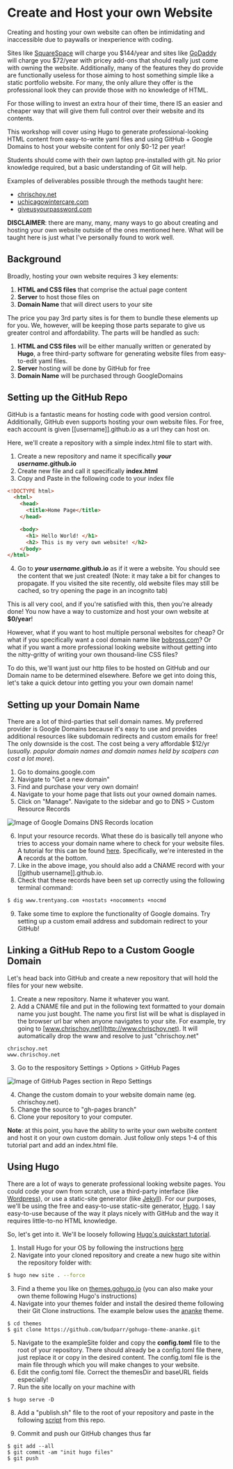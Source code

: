 # Create and Host your own Website
Creating and hosting your own website can often be intimidating and inaccessible due to paywalls or inexperience with coding.

Sites like [SquareSpace](https://www.squarespace.com/pricing/) will charge you $144/year and sites like [GoDaddy](https://www.godaddy.com/websites/website-builder/plans-and-pricing) will charge you $72/year with pricey add-ons that should really just come with owning the website. Additionally, many of the features they do provide are functionally useless for those aiming to host something simple like a static portfolio website. For many, the only allure they offer is the professional look they can provide those with no knowledge of HTML.

For those willing to invest an extra hour of their time, there IS an easier and cheaper way that will give them full control over their website and its contents.

This workshop will cover using Hugo to generate professional-looking HTML content from easy-to-write yaml files and using GitHub + Google Domains to host your website content for only $0-12 per year! 

Students should come with their own laptop pre-installed with git. No prior knowledge required, but a basic understanding of Git will help.

Examples of deliverables possible through the methods taught here:

* [chrischoy.net](http://www.chrischoy.net)
* [uchicagowintercare.com](http://www.uchicagowintercare.com)
* [giveusyourpassword.com](http://www.giveusyourpassword.com)

**DISCLAIMER**: there are many, many, many ways to go about creating and hosting your own website outside of the ones mentioned here. What will be taught here is just what I've personally found to work well.

## Background

Broadly, hosting your own website requires 3 key elements:

1. **HTML and CSS files** that comprise the actual page content
2. **Server** to host those files on
3. **Domain Name** that will direct users to your site

The price you pay 3rd party sites is for them to bundle these elements up for you. We, however, will be keeping those parts separate to give us greater control and affordability. The parts will be handled as such:

1. **HTML and CSS files** will be either manually written or generated by **Hugo**, a free third-party software for generating website files from easy-to-edit yaml files.
2. **Server** hosting will be done by GitHub for free
3. **Domain Name** will be purchased through GoogleDomains

## Setting up the GitHub Repo

GitHub is a fantastic means for hosting code with good version control. Additionally, GitHub even supports hosting your own website files. For free, each account is given [[username]].github.io as a url they can host on.

Here, we'll create a repository with a simple index.html file to start with.

1. Create a new repository and name it specifically **_your username_.github.io**
2. Create new file and call it specifically **index.html**
3. Copy and Paste in the following code to your index file

```html
<!DOCTYPE html>
  <html>
    <head>
      <title>Home Page</title>
    </head>

    <body>
      <h1> Hello World! </h1>
      <h2> This is my very own website! </h2>
    </body>
</html>
```

4. Go to **_your username_.github.io** as if it were a website. You should see the content that we just created! (Note: it may take a bit for changes to propagate. If you visited the site recently, old website files may still be cached, so try opening the page in an incognito tab)

This is all very cool, and if you're satisfied with this, then you're already done! You now have a way to customize and host your own website at **$0/year**! 

However, what if you want to host multiple personal websites for cheap? Or what if you specifically want a cool domain name like [bobross.com](http://bobross.com)? Or what if you want a more professional looking website without getting into the nitty-gritty of writing your own thousand-line CSS files?

To do this, we'll want just our http files to be hosted on GitHub and our Domain name to be determined elsewhere. Before we get into doing this, let's take a quick detour into getting you your own domain name!

## Setting up your Domain Name

There are a lot of third-parties that sell domain names. My preferred provider is Google Domains because it's easy to use and provides additional resources like subdomain redirects and custom emails for free! The only downside is the cost. The cost being a very affordable $12/yr (*usually. popular domain names and domain names held by scalpers can cost a lot more*).

1. Go to domains.google.com
2. Navigate to "Get a new domain"
3. Find and purchase your very own domain!
4. Navigate to your home page that lists out your owned domain names.
5. Click on "Manage". Navigate to the sidebar and go to DNS > Custom Resource Records

![Image of Google Domains DNS Records location][dns_records]

6. Input your resource records. What these do is basically tell anyone who tries to access your domain name where to check for your website files. A tutorial for this can be found [here](https://help.github.com/en/articles/setting-up-an-apex-domain). Specifically, we're interested in the **A** records at the bottom.
7. Like in the above image, you should also add a CNAME record with your [[github username]].github.io.
8. Check that these records have been set up correctly using the following terminal command:

```bash
$ dig www.trentyang.com +nostats +nocomments +nocmd
```

9. Take some time to explore the functionality of Google domains. Try setting up a custom email address and subdomain redirect to your GitHub!


## Linking a GitHub Repo to a Custom Google Domain

Let's head back into GitHub and create a new repository that will hold the files for your new website.

1. Create a new repository. Name it whatever you want.
2. Add a CNAME file and put in the following text formatted to your domain name you just bought. The name you first list will be what is displayed in the browser url bar when anyone navigates to your site. For example, try going to [www.chrischoy.net](http://www.chrischoy.net). It will automatically drop the www and resolve to just "chrischoy.net"

```
chrischoy.net  
www.chrischoy.net  
```

3. Go to the respository Settings > Options > GitHub Pages

![Image of GitHub Pages section in Repo Settings][github pages]

4. Change the custom domain to your website domain name (eg. chrischoy.net).
5. Change the source to "gh-pages branch"
6. Clone your repository to your computer.

**Note**: at this point, you have the ability to write your own website content and host it on your own custom domain. Just follow only steps 1-4 of this tutorial part and add an index.html file.

## Using Hugo

There are a lot of ways to generate professional looking website pages. You could code your own from scratch, use a third-party interface (like [Wordpress](https://wordpress.com/)), or use a static-site generator (like [Jekyll](https://jekyllrb.com/)). For our purposes, we'll be using the free and easy-to-use static-site generator, [Hugo](https://gohugo.io/). I say easy-to-use because of the way it plays nicely with GitHub and the way it requires little-to-no HTML knowledge.

So, let's get into it. We'll be loosely following [Hugo's quickstart tutorial](https://gohugo.io/getting-started/quick-start/).

1. Install Hugo for your OS by following the instructions [here](https://gohugo.io/getting-started/installing)
2. Navigate into your cloned repository and create a new hugo site within the repository folder with:

```bash
$ hugo new site . --force
```

3. Find a theme you like on [themes.gohugo.io](https://themes.gohugo.io/) (you can also make your own theme following Hugo's instructions)
4. Navigate into your themes folder and install the desired theme following their Git Clone instructions. The example below uses the [ananke](https://themes.gohugo.io/gohugo-theme-ananke/) theme.

```
$ cd themes
$ git clone https://github.com/budparr/gohugo-theme-ananke.git
```

5. Navigate to the exampleSite folder and copy the **config.toml** file to the root of your repository. There should already be a config.toml file there, just replace it or copy in the desired content. The config.toml file is the main file through which you will make changes to your website.
6. Edit the config.toml file. Correct the themesDir and baseURL fields especially!
7. Run the site locally on your machine with

```
$ hugo serve -D
```

8. Add a "publish.sh" file to the root of your repository and paste in the following [script][] from this repo.

9. Commit and push our GitHub changes thus far

```
$ git add --all
$ git commit -am "init hugo files"
$ git push
```



[dns_records]: https://github.com/cchoy96/website_tutorial/blob/master/google%20domains%20dns%20records.png
[github pages]: https://github.com/cchoy96/website_tutorial/blob/master/Github%20Custom%20Domain.png
[script]: https://github.com/cchoy96/website_tutorial/blob/master/publish.sh
